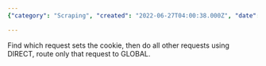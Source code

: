 ```yaml
---
{"category": "Scraping", "created": "2022-06-27T04:00:38.000Z", "date": "2022-06-27 04:00:38", "description": "The article focuses on a project called \"SpeedUp Tujia Scraping\". It explains how to identify the request that sets the cookie and recommends using DIRECT for other requests while directing only that specific request to GLOBAL.", "modified": "2022-08-18T16:10:52.610Z", "tags": ["clash", "freelancer", "tips"], "title": "SpeedUp Tujia Scraping"}

---
```


Find which request sets the cookie, then do all other requests using DIRECT, route only that request to GLOBAL.
